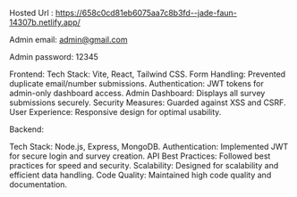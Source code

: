 Hosted Url : https://658c0cd81eb6075aa7c8b3fd--jade-faun-14307b.netlify.app/

Admin email: admin@gmail.com

Admin password: 12345

Frontend:
Tech Stack: Vite, React, Tailwind CSS.
Form Handling: Prevented duplicate email/number submissions.
Authentication: JWT tokens for admin-only dashboard access.
Admin Dashboard: Displays all survey submissions securely.
Security Measures: Guarded against XSS and CSRF.
User Experience: Responsive design for optimal usability.

Backend:

Tech Stack: Node.js, Express, MongoDB.
Authentication: Implemented JWT for secure login and survey creation.
API Best Practices: Followed best practices for speed and security.
Scalability: Designed for scalability and efficient data handling.
Code Quality: Maintained high code quality and documentation.
